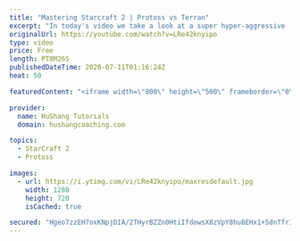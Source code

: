 ```yaml
---
title: "Mastering Starcraft 2 | Protoss vs Terran"
excerpt: "In today's video we take a look at a super hyper-aggressive  PvT style where I open up 3gateRobo into a chargelot attack. Parting would be proud. That's all this is... I'm just trying to get the big boi's attention ;)  Starcraft 2: Protoss vs Terran | What if I just... don't research blink... have I"
originalUrl: https://youtube.com/watch?v=LRe42knyipo
type: video
price: Free
length: PT8M26S
publishedDateTime: 2020-07-11T01:16:24Z
heat: 50

featuredContent: "<iframe width=\"800\" height=\"500\" frameborder=\"0\" src=\"https://www.youtube.com/embed/LRe42knyipo\" allow=\"accelerometer; autoplay; encrypted-media; gyroscope; picture-in-picture\" allowfullscreen></iframe>"

provider:
  name: HuShang Tutorials
  domain: hushangcoaching.com

topics:
  - StarCraft 2
  - Protoss

images:
  - url: https://i.ytimg.com/vi/LRe42knyipo/maxresdefault.jpg
    width: 1280
    height: 720
    isCached: true

secured: "Hgeo7zzEH7oxKNpjDIA/2THyrBZZn0HtiIfdowsX8zVpY8hu8EHx1+5dnTfrIpqnbZBGSK2HZefiNLuF6p++ZDmfr9FiJ0erjyZg92oNYCLrQEeEz23kCbUMZ3chAM65kyIYFwyQYHETo14EbF98RZshfa+rZcBoZzvag0kaJUeDPtfMuGHSQyvZ7Xdl0NzJfYsv88RerCT2H7NCNoVHa/hR5tXnsviqWY2NXBnM401QVpvipuL46ReTvCCsKqFeAYJM9FDjQr1Oz03r/uQ9CYu+09AmwwwfpquJxg3Bsvicooy45QmB+exyV7sfEJkIZ1kioSTHBICBDaWamyjDP93G1VAsM/NNPEZ1mDyKbG8l9+elmRKqazO6+qYzcTbUtQNU6SDtVH28w5N9cAZbclzkjs4raFzBvFqtNN0QUNU=;sLYgFiphyv7UIlis4ntJ0Q=="
---
```


